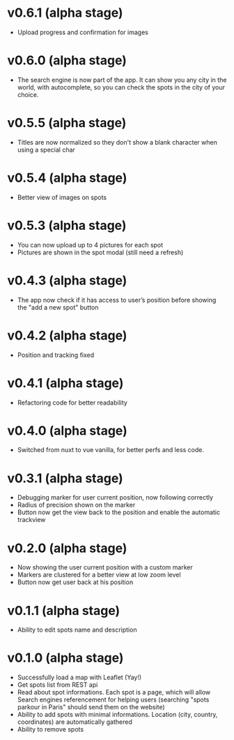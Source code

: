 # v0.6.1 (alpha stage)

* Upload progress and confirmation for images

# v0.6.0 (alpha stage)

* The search engine is now part of the app. It can show you any city in the world, with autocomplete, so you can check the spots in the city of your choice.

# v0.5.5 (alpha stage)

* Titles are now normalized so they don't show a blank character when using a special char

# v0.5.4 (alpha stage)

* Better view of images on spots

# v0.5.3 (alpha stage)

* You can now upload up to 4 pictures for each spot
* Pictures are shown in the spot modal (still need a refresh)

# v0.4.3 (alpha stage)

* The app now check if it has access to user’s position before showing the "add a new spot" button

# v0.4.2 (alpha stage)

* Position and tracking fixed

# v0.4.1 (alpha stage)

* Refactoring code for better readability

# v0.4.0 (alpha stage)

* Switched from nuxt to vue vanilla, for better perfs and less code.

# v0.3.1 (alpha stage)

* Debugging marker for user current position, now following correctly
* Radius of precision shown on the marker
* Button now get the view back to the position and enable the automatic trackview

# v0.2.0 (alpha stage)

* Now showing the user current position with a custom marker
* Markers are clustered for a better view at low zoom level
* Button now get user back at his position

# v0.1.1 (alpha stage)

* Ability to edit spots name and description

# v0.1.0 (alpha stage)

* Successfully load a map with Leaflet (Yay!)
* Get spots list from REST api
* Read about spot informations. Each spot is a page, which will allow Search engines referencement for helping users (searching "spots parkour in Paris" should send them on the website)
* Ability to add spots with minimal informations. Location (city, country, coordinates) are automatically gathered
* Ability to remove spots

